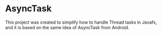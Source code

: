 AsyncTask
=========

This project was created to simplify how to handle Thread tasks in Javafx, and it is based on the same idea of AsyncTask from Android.
